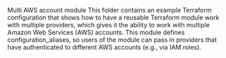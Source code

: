 Multi AWS account module
This folder contains an example Terraform configuration that shows how to have a reusable Terraform module work with multiple providers, which gives it the ability to work with multiple Amazon Web Services (AWS) accounts. This module defines configuration_aliases, so users of the module can pass in providers that have authenticated to different AWS accounts (e.g., via IAM roles).